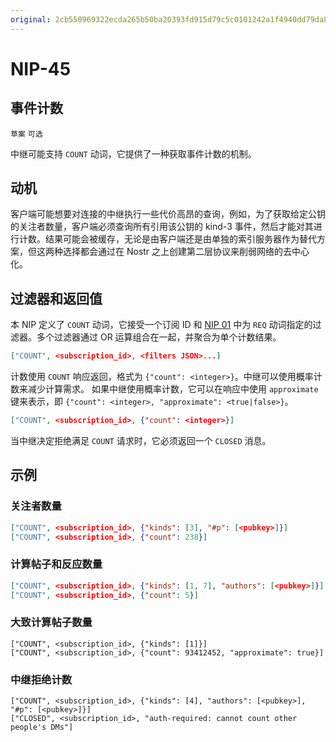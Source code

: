 ```yaml
---
original: 2cb550969322ecda265b50ba20393fd915d79c5c0101242a1f4940dd79da8764
---
```


NIP-45
======

事件计数
--------------

`草案` `可选`

中继可能支持 `COUNT` 动词，它提供了一种获取事件计数的机制。

## 动机

客户端可能想要对连接的中继执行一些代价高昂的查询，例如，为了获取给定公钥的关注者数量，客户端必须查询所有引用该公钥的 kind-3 事件，然后才能对其进行计数。结果可能会被缓存，无论是由客户端还是由单独的索引服务器作为替代方案，但这两种选择都会通过在 Nostr 之上创建第二层协议来削弱网络的去中心化。

## 过滤器和返回值

本 NIP 定义了 `COUNT` 动词，它接受一个订阅 ID 和 [NIP 01](01.md) 中为 `REQ` 动词指定的过滤器。多个过滤器通过 OR 运算组合在一起，并聚合为单个计数结果。

```json
["COUNT", <subscription_id>, <filters JSON>...]
```

计数使用 `COUNT` 响应返回，格式为 `{"count": <integer>}`。中继可以使用概率计数来减少计算需求。
如果中继使用概率计数，它可以在响应中使用 `approximate` 键来表示，即 `{"count": <integer>, "approximate": <true|false>}`。

```json
["COUNT", <subscription_id>, {"count": <integer>}]
```

当中继决定拒绝满足 `COUNT` 请求时，它必须返回一个 `CLOSED` 消息。

## 示例

### 关注者数量

```json
["COUNT", <subscription_id>, {"kinds": [3], "#p": [<pubkey>]}]
["COUNT", <subscription_id>, {"count": 238}]
```

### 计算帖子和反应数量

```json
["COUNT", <subscription_id>, {"kinds": [1, 7], "authors": [<pubkey>]}]
["COUNT", <subscription_id>, {"count": 5}]
```

### 大致计算帖子数量

```
["COUNT", <subscription_id>, {"kinds": [1]}]
["COUNT", <subscription_id>, {"count": 93412452, "approximate": true}]
```

### 中继拒绝计数

```
["COUNT", <subscription_id>, {"kinds": [4], "authors": [<pubkey>], "#p": [<pubkey>]}]
["CLOSED", <subscription_id>, "auth-required: cannot count other people's DMs"]
```